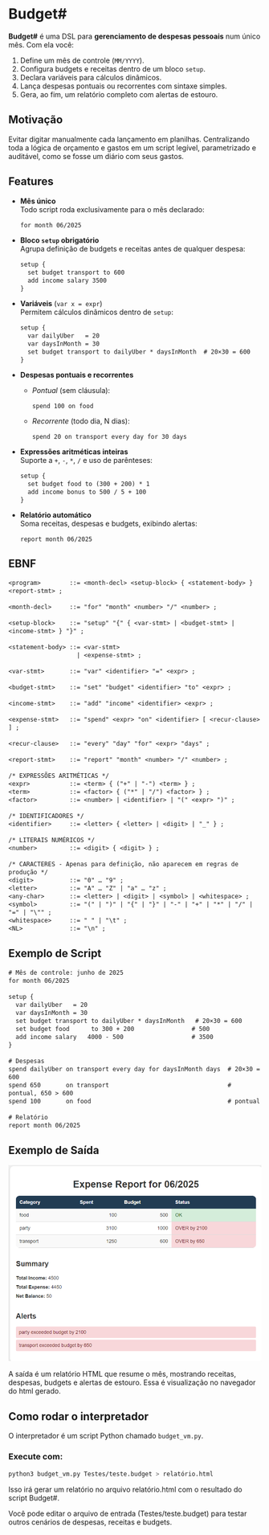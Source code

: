 # Budget#  
**Budget#** é uma DSL para **gerenciamento de despesas pessoais** num único mês. Com ela você:

1. Define um mês de controle (`MM/YYYY`).  
2. Configura budgets e receitas dentro de um bloco `setup`.  
3. Declara variáveis para cálculos dinâmicos.  
4. Lança despesas pontuais ou recorrentes com sintaxe simples.  
5. Gera, ao fim, um relatório completo com alertas de estouro.

## Motivação  
Evitar digitar manualmente cada lançamento em planilhas. Centralizando toda a lógica de orçamento e gastos em um script legível, parametrizado e auditável, como se fosse um diário com seus gastos.

## Features

- **Mês único**  
  Todo script roda exclusivamente para o mês declarado:  
  ```plaintext
  for month 06/2025
  ```

- **Bloco `setup` obrigatório**  
  Agrupa definição de budgets e receitas antes de qualquer despesa:  
  ```plaintext
  setup {
    set budget transport to 600
    add income salary 3500
  }
  ```

- **Variáveis** (`var x = expr`)  
  Permitem cálculos dinâmicos dentro de `setup`:  
  ```plaintext
  setup {
    var dailyUber   = 20
    var daysInMonth = 30
    set budget transport to dailyUber * daysInMonth  # 20×30 = 600
  }
  ```

- **Despesas pontuais e recorrentes**  
  - *Pontual* (sem cláusula):  
    ```plaintext
    spend 100 on food
    ```  
  - *Recorrente* (todo dia, N dias):  
    ```plaintext
    spend 20 on transport every day for 30 days
    ```

- **Expressões aritméticas inteiras**  
  Suporte a `+`, `-`, `*`, `/` e uso de parênteses:
  ```plaintext
  setup {
    set budget food to (300 + 200) * 1
    add income bonus to 500 / 5 + 100
  }
  ```

- **Relatório automático**  
  Soma receitas, despesas e budgets, exibindo alertas:
  ```plaintext
  report month 06/2025
  ```

## EBNF

```ebnf
<program>        ::= <month-decl> <setup-block> { <statement-body> } <report-stmt> ;

<month-decl>     ::= "for" "month" <number> "/" <number> ;

<setup-block>    ::= "setup" "{" { <var-stmt> | <budget-stmt> | <income-stmt> } "}" ;

<statement-body> ::= <var-stmt>
                   | <expense-stmt> ;

<var-stmt>       ::= "var" <identifier> "=" <expr> ;

<budget-stmt>    ::= "set" "budget" <identifier> "to" <expr> ;

<income-stmt>    ::= "add" "income" <identifier> <expr> ;

<expense-stmt>   ::= "spend" <expr> "on" <identifier> [ <recur-clause> ] ;

<recur-clause>   ::= "every" "day" "for" <expr> "days" ;

<report-stmt>    ::= "report" "month" <number> "/" <number> ;

/* EXPRESSÕES ARITMÉTICAS */
<expr>           ::= <term> { ("+" | "-") <term> } ;
<term>           ::= <factor> { ("*" | "/") <factor> } ;
<factor>         ::= <number> | <identifier> | "(" <expr> ")" ;

/* IDENTIFICADORES */
<identifier>     ::= <letter> { <letter> | <digit> | "_" } ;

/* LITERAIS NUMÉRICOS */
<number>         ::= <digit> { <digit> } ;

/* CARACTERES - Apenas para definição, não aparecem em regras de produção */
<digit>          ::= "0" … "9" ;
<letter>         ::= "A" … "Z" | "a" … "z" ;
<any-char>       ::= <letter> | <digit> | <symbol> | <whitespace> ;
<symbol>         ::= "(" | ")" | "{" | "}" | "-" | "+" | "*" | "/" | "=" | "\"" ;
<whitespace>     ::= " " | "\t" ;
<NL>             ::= "\n" ;
```

## Exemplo de Script
```
# Mês de controle: junho de 2025
for month 06/2025

setup {
  var dailyUber   = 20
  var daysInMonth = 30
  set budget transport to dailyUber * daysInMonth   # 20×30 = 600
  set budget food      to 300 + 200                # 500
  add income salary   4000 - 500                   # 3500
}

# Despesas
spend dailyUber on transport every day for daysInMonth days  # 20×30 = 600
spend 650       on transport                                 # pontual, 650 > 600
spend 100       on food                                      # pontual

# Relatório
report month 06/2025
```
## Exemplo de Saída
![relatório.html](ExemploOutput.png)

A saída é um relatório HTML que resume o mês, mostrando receitas, despesas, budgets e alertas de estouro. Essa é visualização no navegador do html gerado.

## Como rodar o interpretador

O interpretador é um script Python chamado `budget_vm.py`.

### Execute com:
```sh
python3 budget_vm.py Testes/teste.budget > relatório.html
```

Isso irá gerar um relatório no arquivo relatório.html com o resultado do script Budget#.

Você pode editar o arquivo de entrada (Testes/teste.budget) para testar outros cenários de despesas, receitas e budgets.
